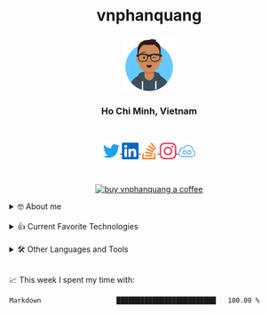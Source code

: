 <h1 align="center">vnphanquang</h1>

<p align="center">
  <a href="https://github.com/vnphanquang">
    <img src="./icons/avataaars.svg" alt="vnphanquang" height="100"/>
  </a>
</p>

<h3 align="center">Ho Chi Minh, Vietnam</h3>

<br />

<!-- icon: https://simpleicons.org/?q=angular -->

<p align="center">
  <a href="https://twitter.com/vnphanquang" target="blank">
    <img
      align="center"
      src="./icons/socials/twitter.svg" alt="vnphanquang"
      height="30"
    />
  </a>
  <a href="https://linkedin.com/in/vnphanquang" target="blank">
    <img
      align="center"
      src="./icons/socials/linkedin.svg"
      alt="vnphanquang"
      height="30"
    />
  </a>
  <a href="https://stackoverflow.com/users/9943094" target="blank">
    <img
      align="center"
      src="./icons/socials/stackoverflow.svg"
      alt="stackoverflow vnphanquang"
      height="30"
    />
  </a>
  <a href="https://instagram.com/vnphanquang" target="blank">
    <img
      align="center"
      src="./icons/socials/instagram.svg"
      alt="vnphanquang instagram"
      height="30"
    />
  </a>
  <a href="https://jsfiddle.net/user/vnphanquang" target="blank">
    <img
      align="center"
      src="./icons/socials/jsfiddle.svg"
      alt="vnphanquang jsfiddle"
      height="30"
    />
  </a>
</p>

<br />

<p align="center">
  <a href="https://www.buymeacoffee.com/vnphanquang">
    <img
      src="https://cdn.buymeacoffee.com/buttons/v2/default-yellow.png"
      height="50"
      width="210"
      alt="buy vnphanquang a coffee"
    />
  </a>
</p>

<details>
  <summary>🤓 About me</summary>

  <br />

  My name is Quang Phan. I am a learner and a developer. This is where I dedicate my energy to the open source community.

  You are probably bored already so get back to whatever you are doing and see you out there on the field.

  In case you want to reach me, find me at `vnphanquang` on most social platforms.

  Cheers!
</details>

<br />

<details>
  <summary>👍 Current Favorite Technologies</summary>
  <br />
  <p align="left">
    <a href="https://svelte.dev" target="_blank" rel="noreferrer">
      <img
        src="./icons/tech/svelte.svg"
        alt="svelte"
        height="40"
      />
    </a>
    <a href="https://tailwindcss.com/" target="_blank" rel="noreferrer">
      <img
        src="./icons/tech/tailwind.svg"
        alt="tailwind"
        height="40"
      />
    </a>
    <a href="https://www.typescriptlang.org/" target="_blank" rel="noreferrer">
      <img
        src="./icons/tech/typescript.svg"
        alt="typescript"
        height="40"
      />
    </a>
    <a href="https://www.postgresql.org" target="_blank" rel="noreferrer">
      <img
        src="./icons/tech/postgres.svg"
        alt="postgresql"
        height="40"
      />
    </a>
    <a href="https://graphql.org" target="_blank" rel="noreferrer">
      <img
        src="./icons/tech/graphql.svg"
        alt="graphql"
        height="40"
      />
    </a>
    <a href="https://www.rust-lang.org" target="_blank" rel="noreferrer">
      <img
        src="./icons/tech/rust.svg"
        alt="rust"
        height="40"
      />
    </a>
    <a href="https://xstate.js.org/" target="_blank" rel="noreferrer">
      <img
        src="./icons/tech/xstate.svg"
        alt="xstate"
        height="40"
      />
    </a>
    <a href="https://pnpm.io/" target="_blank" rel="noreferrer">
      <img
        src="./icons/tech/pnpm.svg"
        alt="pnpm"
        height="40"
      />
    </a>
  </p>
</details>

<br />

<details>
  <summary>🛠️ Other Languages and Tools</summary>
  <br />
  <p align="left">
    <a href="https://angular.io" target="_blank" rel="noreferrer">
      <img
        src="./icons/tech/angular.svg"
        alt="angular"
        height="40"
      />
    </a>
    <a
      href="https://www.gnu.org/software/bash/"
      target="_blank"
      rel="noreferrer"
    >
      <img
        src="./icons/tech/bash.svg"
        alt="bash"
        height="40"
      />
    </a>
    <a href="https://www.w3schools.com/css/" target="_blank" rel="noreferrer">
      <img
        src="./icons/tech/css3.svg"
        alt="css3"
        height="40"
      />
    </a>
    <a href="https://www.docker.com/" target="_blank" rel="noreferrer">
      <img
        src="./icons/tech/docker.svg"
        alt="docker"
        height="40"
      />
    </a>
    <a href="https://www.electronjs.org" target="_blank" rel="noreferrer">
      <img
        src="./icons/tech/electron.svg"
        alt="electron"
        height="40"
      />
    </a>
    <a href="https://git-scm.com/" target="_blank" rel="noreferrer">
      <img
        src="./icons/tech/git.svg"
        alt="git"
        height="40"
      />
    </a>
    <a href="https://www.w3.org/html/" target="_blank" rel="noreferrer">
      <img
        src="./icons/tech/html5.svg"
        alt="html5"
        height="40"
      />
    </a>
    <a href="https://www.mongodb.com/" target="_blank" rel="noreferrer">
      <img
        src="./icons/tech/mongodb.svg"
        alt="mongodb"
        height="40"
      />
    </a>
    <a href="https://nestjs.com/" target="_blank" rel="noreferrer">
      <img
        src="./icons/tech/nestjs.svg"
        alt="nestjs"
        height="40"
      />
    </a>
    <a href="https://www.python.org" target="_blank" rel="noreferrer">
      <img
        src="./icons/tech/python.svg"
        alt="python"
        height="40"
      />
    </a>
    <a href="https://reactjs.org/" target="_blank" rel="noreferrer">
      <img
        src="./icons/tech/react.svg"
        alt="react"
        height="40"
      />
    </a>
    <a href="https://www.graphile.org/postgraphile/" target="_blank" rel="noreferrer">
      <img
        src="./icons/tech/postgraphile.svg"
        alt="postgraphile"
        height="40"
      />
    </a>
    <a href="https://rollupjs.org/" target="_blank" rel="noreferrer">
      <img
        src="./icons/tech/rollup.svg"
        alt="rollup"
        height="40"
      />
    <a href="https://kubernetes.io/" target="_blank" rel="noreferrer">
      <img
        src="./icons/tech/kubernetes.svg"
        alt="kubernetes"
        height="40"
      />
    </a>
  </p>
</details>

<br />

📈 This week I spent my time with:

<!--START_SECTION:waka-->

```text
Markdown                   █████████████████████████   100.00 %
```

<!--END_SECTION:waka-->
